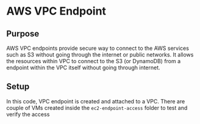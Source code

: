 # AWS VPC Endpoint

## Purpose
AWS VPC endpoints provide secure way to connect to the AWS services such as S3 without going through the internet or public networks. It allows the resources within VPC to connect to the S3 (or DynamoDB) from a endpoint within the VPC itself without going through internet.

## Setup
In this code, VPC endpoint is created and attached to a VPC. There are couple of VMs created inside the `ec2-endpoint-access` folder to test and verify the access